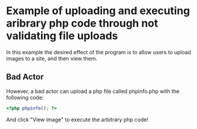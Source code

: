 # Example of uploading and executing aribrary php code through not validating file uploads

In this example the desired effect of the program is to allow users to upload images to a site, and then view them.

## Bad Actor

However, a bad actor can upload a php file called phpinfo.php with the following code:

```php
<?php phpinfo(); ?>
```

And click "View image" to execute the arbitrary php code!